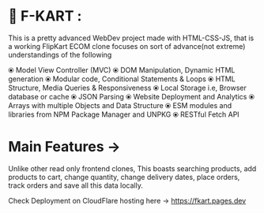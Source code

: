 # 🛒 F-KART :

This is a pretty advanced WebDev project made with HTML-CSS-JS, that is a working FlipKart ECOM clone focuses on sort of advance(not extreme) understandings of the following

⦿ Model View Controller (MVC)
⦿ DOM Manipulation, Dynamic HTML generation
⦿ Modular code, Conditional Statements & Loops
⦿ HTML Structure, Media Queries & Responsiveness
⦿ Local Storage i.e, Browser database or cache
⦿ JSON Parsing
⦿ Website Deployment and Analytics
⦿ Arrays with multiple Objects and Data Structure
⦿ ESM modules and libraries from NPM Package Manager and UNPKG
⦿ RESTful Fetch API

# Main Features ->

Unlike other read only frontend clones, This boasts searching products, add products to cart, change quantity, change delivery dates, place orders, track orders and save all this data locally.

Check Deployment on CloudFlare hosting here -> https://fkart.pages.dev